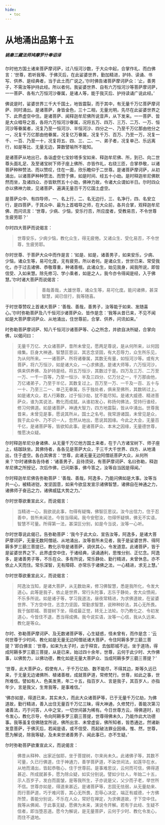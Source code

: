 ```yaml
---
hide:
  - toc
---
```


# **从地涌出品第十五**

##### 姚秦三藏法师鸠摩罗什奉诏译

尔时他方国土诸来菩萨摩诃萨，过八恒河沙数，于大众中起，合掌作礼、而白佛言：‘世尊，若听我等、于佛灭后，在此娑婆世界，勤加精进，护持、读诵、书写、供养、是经典者，当于此土而广说之。’尔时佛告诸菩萨摩诃萨众：‘止，善男子，不需汝等护持此经。所以者何。我娑婆世界、自有六万恒河沙等菩萨摩诃萨，一一菩萨、各有六万恒河沙眷属，是诸人等，能于我灭后、护持读诵广说此经。’

佛说是时，娑婆世界三千大千国土，地皆震裂，而于其中，有无量千万亿菩萨摩诃萨、同时涌出。是诸菩萨，身皆金色，三十二相，无量光明，先尽在此娑婆世界之下、此界虚空中住。是诸菩萨、闻释迦牟尼佛所说音声，从下发来。一一菩萨、皆是大众唱导之首，各将六万恒河沙眷属，况将五万、四万、三万、二万、一万、恒河沙等眷属者，况复乃至一恒河沙、半恒河沙、四分之一、乃至千万亿那由他分之一，况复千万亿那由他眷属，况复亿万眷属，况复千万、百万、乃至一万，况复一千、一百、乃至一十，况复将五、四、三、二、一、弟子者，况复单己、乐远离行，如是等比、无量无边，算数譬喻所不能知。

是诸菩萨从地出已，各诣虚空七宝妙塔多宝如来、释迦牟尼佛、所，到已、向二世尊头面礼足、及至诸宝树下师子座上佛所、亦皆作礼，右绕三匝，合掌恭敬，以诸菩萨种种赞法、而以赞叹，住在一面，欣乐瞻仰于二世尊。是诸菩萨摩诃萨，从初涌出，以诸菩萨种种赞法、而赞于佛，如是时间、经五十小劫。是时释迦牟尼佛默然而坐，及诸四众、亦皆默然五十小劫，佛神力故，令诸大众谓如半日。尔时四众亦以佛神力故，见诸菩萨、遍满无量百千万亿国土虚空。

是菩萨众中、有四导师，一、名上行，二、名无边行，三、名净行，四、名安立行，是四菩萨，于其众中、最为上首唱导之师，在大众前，各共合掌，观释迦牟尼佛、而问讯言：‘世尊，少病、少恼，安乐行否，所应度者，受教易否，不令世尊生疲劳耶？’

尔时四大菩萨而说偈言：

> 世尊安乐，少病少恼，教化众生，得无疲倦。又诸众生、受化易否，不令世尊，生疲劳耶。

尔时世尊、于菩萨大众中而作是言：‘如是、如是，诸善男子，如来安乐，少病、少恼，诸众生等，易可化度，无有疲劳。所以者何。是诸众生，世世已来、常受我化，亦于过去诸佛、恭敬尊重，种诸善根。此诸众生，始见我身，闻我所说，即皆信受、入如来慧。除先修习、学小乘者，如是之人，我今亦令得闻是经，入于佛慧。’尔时诸大菩萨而说偈言：

>>> 善哉善哉，大雄世尊，诸众生等，易可化度。能问诸佛，甚深智慧，闻已信行，我等随喜。

于时世尊赞叹上首诸大菩萨：‘善哉、善哉，善男子，汝等能于如来、发随喜心。’尔时弥勒菩萨及八千恒河沙诸菩萨众、皆作是念：‘我等从昔已来，不见不闻如是大菩萨摩诃萨众、从地涌出，住世尊前，合掌、供养，问讯如来。’

时弥勒菩萨摩诃萨、知八千恒河沙诸菩萨等、心之所念，并欲自决所疑，合掌向佛，以偈问曰：

> 无量千万亿、大众诸菩萨，昔所未曾见，愿两足尊说，是从何所来，以何因缘集。巨身大神通，智慧叵思议、其志念坚固，有大忍辱力，众生所乐见，为从何所来。一一诸菩萨、所将诸眷属，其数无有量，如恒河沙等。或有大菩萨，将六万恒沙，如是诸大众，一心求佛道。是诸大师等，六万恒河沙，俱来供养佛、及护持是经。将五万恒沙，其数过于是。四万及三万、二万至一万、一千一百等，乃至一恒沙、半及三四分、亿万分之一，千万那由他，万亿诸弟子，乃至于半亿，其数复过上。百万至一万、一千及一百、五十与一十、乃至三二一、单己无眷属，乐于独处者，俱来至佛所，其数转过上。如是诸大众，若人行筹数，过于恒沙劫，犹不能尽知。是诸大威德、精进菩萨众，谁为其说法，教化而成就。从谁初发心，称扬何佛法，受持行谁经，修习何佛道。如是诸菩萨，神通大智力，四方地震裂，皆从中涌出。世尊我昔来，未曾见是事，愿说其所从，国土之名号。我常游诸国，未曾见是众，我于此众中、乃不识一人，忽然从地出，愿说其因缘。今此之大会，无量百千亿，是诸菩萨等，皆欲知此事。是诸菩萨众、本末之因缘，无量德世尊，惟愿决众疑。

尔时释迦牟尼分身诸佛、从无量千万亿他方国土来者，在于八方诸宝树下、师子座上，结跏趺坐。其佛侍者，各各见是菩萨大众，于三千大千世界、四方、从地涌出，住于虚空。各白其佛言：‘世尊，此诸无量无边阿僧祇菩萨大众，从何所来？’尔时诸佛各告侍者：‘诸善男子，且待须臾，有菩萨摩诃萨、名曰弥勒，释迦牟尼佛之所授记，次后作佛，已问斯事，佛今答之，汝等自当因是得闻。’

尔时释迦牟尼佛告弥勒菩萨：‘善哉、善哉，阿逸多，乃能问佛如是大事。汝等当共一心，被精进铠，发坚固意，如来今欲显发宣示诸佛智慧，诸佛自在神通之力，诸佛师子奋迅之力，诸佛威猛大势之力。’

尔时世尊欲重宣此义，而说偈言：

> 当精进一心，我欲说此事，勿得有疑悔，佛智叵思议。汝今出信力，住于忍善中，昔所未闻法，今皆当得闻。我今安慰汝，勿得怀疑惧，佛无不实语，智慧不可量。所得第一法，甚深叵分别，如是今当说，汝等一心听。

尔时世尊说此偈已，告弥勒菩萨：‘我今于此大众、宣告汝等，阿逸多，是诸大菩萨摩诃萨，无量无数阿僧祇、从地涌出，汝等昔所未见者，我于是娑婆世界、得阿耨多罗三藐三菩提已，教化示导是诸菩萨，调伏其心，令发道意。此诸菩萨，皆于是娑婆世界之下、此界虚空中住，于诸经典，读诵通利，思惟分别、正忆念。阿逸多，是诸善男子等，不乐在众、多有所说，常乐静处、勤行精进，未曾休息。亦不依止人天而住。常乐深智，无有障碍、亦常乐于诸佛之法，一心精进，求无上慧。’

尔时世尊欲重宣此义，而说偈言：

> 阿逸汝当知，是诸大菩萨，从无数劫来，修习佛智慧，悉是我所化，令发大道心。此等是我子，依止是世界，常行头陀事，志乐于静处，舍大众愦闹，不乐多所说。如是诸子等，学习我道法，昼夜常精进，为求佛道故，在娑婆世界、下方空中住，志念力坚固，常勤求智慧，说种种妙法，其心无所畏。我于伽耶城、菩提树下坐，得成最正觉，转无上法轮。尔乃教化之、令初发道心，今皆住不退，悉当得成佛。我今说实语，汝等一心信，我从久远来、教化是等众。

尔时、弥勒菩萨摩诃萨、及无数诸菩萨等，心生疑惑，怪未曾有，而作是念：‘云何世尊于少时间、教化如是无量无边阿僧祇诸大菩萨，令住阿耨多罗三藐三菩提？’即白佛言：‘世尊，如来为太子时，出于释宫，去伽耶城不远，坐于道场，得成阿耨多罗三藐三菩提，从是已来，始过四十余年，世尊，云何于此少时、大作佛事，以佛势力，以佛功德，教化如是无量大菩萨众、当成阿耨多罗三藐三菩提？’

‘世尊，此大菩萨众，假使有人，于千万亿劫、数不能尽，不得其边，斯等久远已来，于无量无边诸佛所、植诸善根，成就菩萨道，常修梵行。世尊，如此之事，世所难信。譬如有人、色美发黑，年二十五，指百岁人、言是我子，其百岁人，亦指年少，言是我父，生育我等，是事难信。’

‘佛亦如是，得道已来，其实未久，而此大众诸菩萨等，已于无量千万亿劫，为佛道故，勤行精进，善入出住无量百千万亿三昧，得大神通，久修梵行，善能次第习诸善法，巧于问答，人中之宝，一切世间甚为稀有。今日世尊方云，得佛道时，初令发心，教化示导，令向阿耨多罗三藐三菩提，世尊得佛未久，乃能作此大功德事。我等虽复信佛随宜所说，佛所出言、未曾虚妄，佛所知者，皆悉通达，然诸新发意菩萨，于佛灭后，若闻是语，或不信受、而起破法罪业因缘。惟、然，世尊，愿为解说，除我等疑，及未来世诸善男子、闻此事已，亦不生疑。’

尔时弥勒菩萨欲重宣此义，而说偈言：

> 佛昔从释种、出家近伽耶，坐于菩提树，尔来尚未久。此诸佛子等，其数不可量，久已行佛道，住于神通力，善学菩萨道，不染世间法，如莲华在水，从地而涌出，皆起恭敬心，住于世尊前。是事难思议，云何而可信，佛得道甚近、所成就甚多，愿为除众疑，如实分别说。譬如少壮人，年始二十五，示人百岁子，发白而面皱，是等我所生，子亦说是父，父少而子老，举世所不信。世尊亦如是，得道来甚近。是诸菩萨等，志固无怯弱，从无量劫来、而行菩萨道，巧于难问答，其心无所畏，忍辱心决定，端正有威德，十方佛所赞，善能分别说，不乐在人众，常好在禅定，为求佛道故，于下空中住。我等从佛闻、于此事无疑，愿佛为未来，演说令开解。若有于此经、生疑不信者，即当堕恶道。愿今为解说，是无量菩萨，云何于少时、教化令发心，而住不退地。